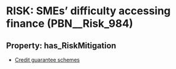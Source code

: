 # RISK: __SMEs’ difficulty accessing finance__ (PBN__Risk_984)

## Property: has_RiskMitigation

* [Credit guarantee schemes](PBN__RiskMitigation_1398)

